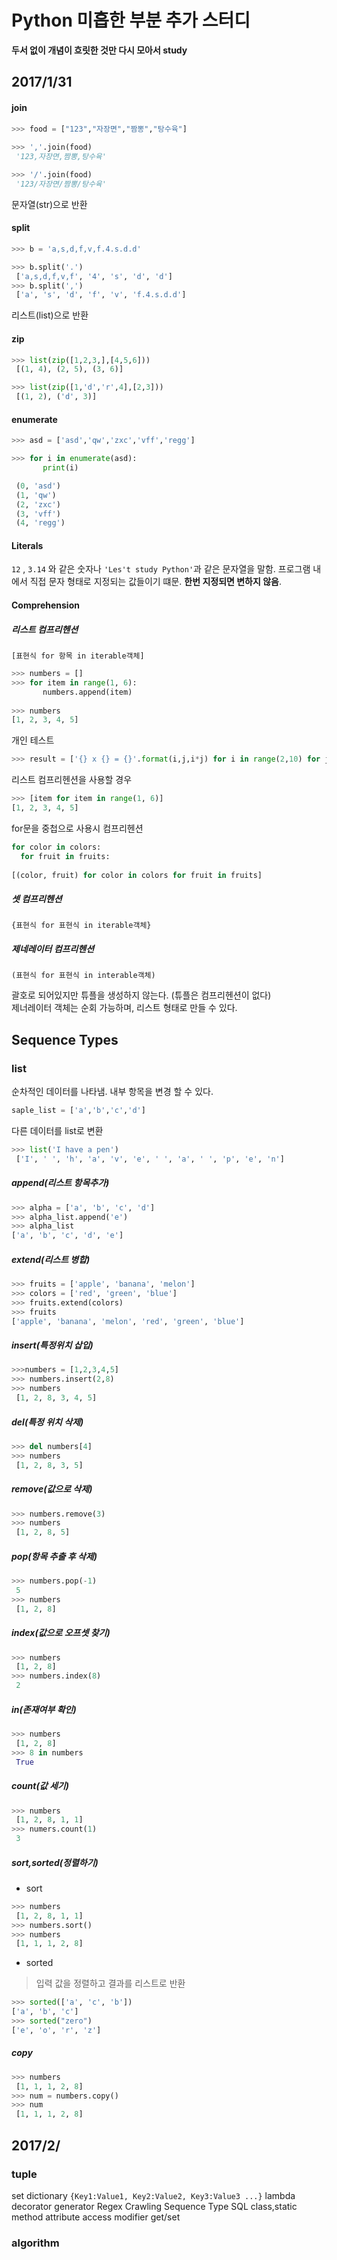 # Python 미흡한 부분 추가 스터디

**두서 없이 개념이 흐릿한 것만 다시 모아서 study**

## 2017/1/31
#### join 

```python
>>> food = ["123","자장면","짬뽕","탕수육"]
   
>>> ','.join(food)
 '123,자장면,짬뽕,탕수육'

>>> '/'.join(food)
 '123/자장면/짬뽕/탕수육'
```
문자열(str)으로 반환

#### split

```python
>>> b = 'a,s,d,f,v,f.4.s.d.d'

>>> b.split('.')
 ['a,s,d,f,v,f', '4', 's', 'd', 'd']
>>> b.split(',')
 ['a', 's', 'd', 'f', 'v', 'f.4.s.d.d']
```
리스트(list)으로 반환

#### zip

```python
>>> list(zip([1,2,3,],[4,5,6]))
 [(1, 4), (2, 5), (3, 6)]

>>> list(zip([1,'d','r',4],[2,3]))
 [(1, 2), ('d', 3)]
```


#### enumerate

```python
>>> asd = ['asd','qw','zxc','vff','regg']

>>> for i in enumerate(asd):
       print(i)

 (0, 'asd')
 (1, 'qw')
 (2, 'zxc')
 (3, 'vff')
 (4, 'regg')
```

#### Literals
`12` , `3.14` 와 같은 숫자나
`'Les't study Python'`과 같은 문자열을 말함.
프로그램 내에서 직접 문자 형태로 지정되는 값들이기 떄문. **한번 지정되면 변하지 않음**.

#### Comprehension
##### 리스트 컴프리헨션
```
[표현식 for 항목 in iterable객체]
```
```python
>>> numbers = []
>>> for item in range(1, 6):
       numbers.append(item)
 
>>> numbers
[1, 2, 3, 4, 5]
```
개인 테스트

```python
>>> result = ['{} x {} = {}'.format(i,j,i*j) for i in range(2,10) for j in range(1,10)]
```
리스트 컴프리헨션을 사용할 경우

```python
>>> [item for item in range(1, 6)]
[1, 2, 3, 4, 5]
```
for문을 중첩으로 사용시 컴프리헨션

```python
for color in colors:
  for fruit in fruits:
  
[(color, fruit) for color in colors for fruit in fruits]
```
##### 셋 컴프리헨션
`{표현식 for 표현식 in iterable객체}`
##### 제네레이터 컴프리헨션
`(표현식 for 표현식 in interable객체)`

괄호로 되어있지만 튜플을 생성하지 않는다. (튜플은 컴프리헨션이 없다)  
제너레이터 객체는 순회 가능하며, 리스트 형태로 만들 수 있다.

## Sequence Types

### list
순차적인 데이터를 나타냄. 내부 항목을 변경 할 수 있다.

```python
saple_list = ['a','b','c','d']
```
다른 데이터를 list로 변환

```python
>>> list('I have a pen')
 ['I', ' ', 'h', 'a', 'v', 'e', ' ', 'a', ' ', 'p', 'e', 'n']
```
##### append(리스트 항목추가)

```python
>>> alpha = ['a', 'b', 'c', 'd']
>>> alpha_list.append('e')
>>> alpha_list
['a', 'b', 'c', 'd', 'e']
```
##### extend(리스트 병합)

```python
>>> fruits = ['apple', 'banana', 'melon']
>>> colors = ['red', 'green', 'blue']
>>> fruits.extend(colors)
>>> fruits
['apple', 'banana', 'melon', 'red', 'green', 'blue']
```
##### insert(특정위치 삽입)

```python
>>>numbers = [1,2,3,4,5]
>>> numbers.insert(2,8)
>>> numbers
 [1, 2, 8, 3, 4, 5]
```
##### del(특정 위치 삭제)

```python
>>> del numbers[4]
>>> numbers
 [1, 2, 8, 3, 5]
```
##### remove(값으로 삭제)

```python
>>> numbers.remove(3)
>>> numbers
 [1, 2, 8, 5]
```
##### pop(항목 추출 후 삭제)

```python
>>> numbers.pop(-1)
 5
>>> numbers
 [1, 2, 8]
```
##### index(값으로 오프셋 찾기)

```python
>>> numbers
 [1, 2, 8]
>>> numbers.index(8)
 2
```
##### in(존재여부 확인)

```python
>>> numbers
 [1, 2, 8]
>>> 8 in numbers
 True
```
##### count(값 세기)

```python
>>> numbers
 [1, 2, 8, 1, 1]
>>> numers.count(1)
 3
```
##### sort,sorted(정렬하기)
- sort

```python
>>> numbers
 [1, 2, 8, 1, 1]
>>> numbers.sort()
>>> numbers
 [1, 1, 1, 2, 8]
```
- sorted
> 입력 값을 정렬하고 결과를 리스트로 반환

```python
>>> sorted(['a', 'c', 'b'])
['a', 'b', 'c']
>>> sorted("zero")
['e', 'o', 'r', 'z']
```
##### copy

```python
>>> numbers
 [1, 1, 1, 2, 8]
>>> num = numbers.copy()
>>> num
 [1, 1, 1, 2, 8]
```

## 2017/2/

### tuple


set
dictionary
`{Key1:Value1, Key2:Value2, Key3:Value3 ...}`
lambda
decorator
generator
Regex
Crawling
Sequence Type
SQL
class,static method
attribute access modifier
get/set

### algorithm
